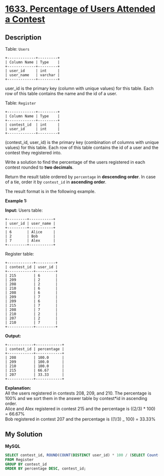 # [1633. Percentage of Users Attended a Contest](https://leetcode.com/problems/percentage-of-users-attended-a-contest)

## Description

Table: `Users`

```
+-------------+---------+
| Column Name | Type    |
+-------------+---------+
| user_id     | int     |
| user_name   | varchar |
+-------------+---------+
```

user_id is the primary key (column with unique values) for this table.
Each row of this table contains the name and the id of a user.

Table: `Register`

```
+-------------+---------+
| Column Name | Type    |
+-------------+---------+
| contest_id  | int     |
| user_id     | int     |
+-------------+---------+
```

(contest_id, user_id) is the primary key (combination of columns with unique values) for this table.
Each row of this table contains the id of a user and the contest they registered into.

Write a solution to find the percentage of the users registered in each contest rounded to **two decimals**.

Return the result table ordered by `percentage` in **descending order**. In case of a tie, order it by `contest_id` in **ascending order**.

The result format is in the following example.

**Example 1:**

**Input:**
Users table:

```
+---------+-----------+
| user_id | user_name |
+---------+-----------+
| 6       | Alice     |
| 2       | Bob       |
| 7       | Alex      |
+---------+-----------+
```

Register table:

```
+------------+---------+
| contest_id | user_id |
+------------+---------+
| 215        | 6       |
| 209        | 2       |
| 208        | 2       |
| 210        | 6       |
| 208        | 6       |
| 209        | 7       |
| 209        | 6       |
| 215        | 7       |
| 208        | 7       |
| 210        | 2       |
| 207        | 2       |
| 210        | 7       |
+------------+---------+
```

**Output:**

```
+------------+------------+
| contest_id | percentage |
+------------+------------+
| 208        | 100.0      |
| 209        | 100.0      |
| 210        | 100.0      |
| 215        | 66.67      |
| 207        | 33.33      |
+------------+------------+
```

**Explanation:**  
All the users registered in contests 208, 209, and 210. The percentage is 100% and we sort them in the answer table by contest*id in ascending order.  
Alice and Alex registered in contest 215 and the percentage is ((2/3) * 100) = 66.67%  
Bob registered in contest 207 and the percentage is ((1/3) \_ 100) = 33.33%

## My Solution

**MySQL**

```sql
SELECT contest_id, ROUND(COUNT(DISTINCT user_id) * 100 / (SELECT Count(user_id) FROM Users), 2) AS percentage
FROM Register
GROUP BY contest_id
ORDER BY percentage DESC, contest_id;
```
